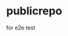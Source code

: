 # publicrepo
for e2e test
























































































































































































































































































































































































































































































































































































































































































































































































































































































































































































































































































































































































































































































































































































































































































































































































































































































































































































































































































































































































































































































































































































































































































































































































